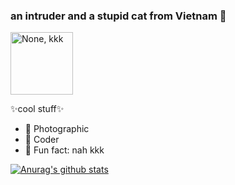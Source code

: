 ### an intruder and a stupid cat from Vietnam 👋

<img src="https://bit.ly/3CKC0Zk" alt="None, kkk" width="100px">

✨cool stuff✨
- 🔭 Photographic
- 🌱 Coder
- 🤞  Fun fact: nah kkk

[![Anurag's github stats](https://github-readme-stats.vercel.app/api?username=ooAkira&show_icons=true&theme=nightowl)](https://github.com/ooAkira)

